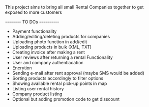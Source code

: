 This project aims to bring all small Rental Companies together to get exposed to more customers



-------- TO DOs ----------


- Payment functionality
- Adding/editing/deleting products for companies
- Uploading photo function in add/edit 
- Uploading products in bulk (XML, TXT)
- Creating invoice after making a rent
- User reviews after returning a rental Functionality
- User and company authentiacation
- Encrytion
- Sending e-mail after rent approval (maybe SMS would be added)
- Sorting products accordingly to filter options
- Showing available rental pick-up points in map
- Listing user rental history 
- Company product listing
- Optional but adding promotion code to get disscount 

